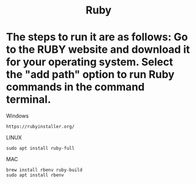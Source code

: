 <h1 align="center" >Ruby</h1>

<h1>The steps to run it are as follows:
Go to the RUBY website and download it for your operating system. Select the "add path" option to run Ruby commands in the command terminal.</h1>

Windows
``` Web page
https://rubyinstaller.org/
```

LINUX
``` command terminal
sudo apt install ruby-full
```

MAC
``` command terminal
brew install rbenv ruby-build 
sudo apt install rbenv
```
